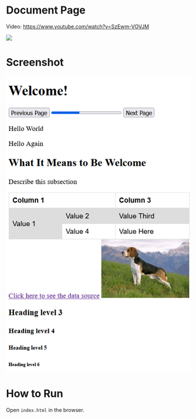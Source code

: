 # Document Page

Video: <https://www.youtube.com/watch?v=SzEwm-VOVJM>

<a href="https://www.youtube.com/watch?v=SzEwm-VOVJM">
  <img src="https://img.youtube.com/vi/SzEwm-VOVJM/0.jpg">
</a>

# Screenshot

![](screenshot.png)

# How to Run

Open `index.html` in the browser.
